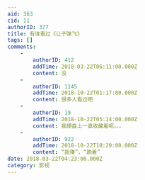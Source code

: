 ```yaml
---
aid: 363
cid: 11
authorID: 377
title: 有谁看过《让子弹飞》
tags: []
comments:
    -
        authorID: 412
        addTime: 2018-03-22T06:11:00.000Z
        content: 没
    -
        authorID: 1145
        addTime: 2018-10-22T01:17:00.000Z
        content: 很多人看过吧
    -
        authorID: 19
        addTime: 2018-10-22T05:14:00.000Z
        content: 我硬盘上一直收藏着呢。。。
    -
        authorID: 922
        addTime: 2018-10-22T10:29:00.000Z
        content: “能赚”，“跪着”
date: 2018-03-22T04:23:00.000Z
category: 影视
---
```




